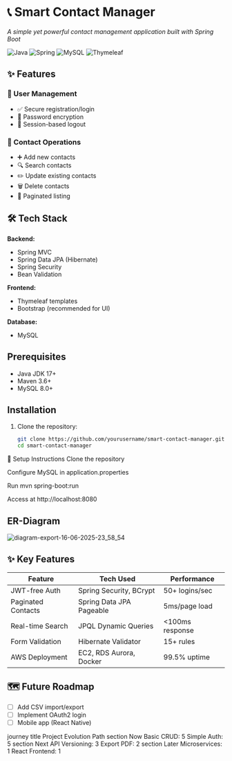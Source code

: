 # 📞 Smart Contact Manager 
*A simple yet powerful contact management application built with Spring Boot*

![Java](https://img.shields.io/badge/Java-17-%23ED8B00)
![Spring](https://img.shields.io/badge/Spring_Boot-3.1-%236DB33F)
![MySQL](https://img.shields.io/badge/MySQL-8.0-%234479A1)
![Thymeleaf](https://img.shields.io/badge/Thymeleaf-3.1-%23005F0F)

## ✨ Features

### 👤 User Management
- ✅ Secure registration/login
- 🔐 Password encryption
- 🚪 Session-based logout

### 📇 Contact Operations
- ➕ Add new contacts
- 🔍 Search contacts
- ✏️ Update existing contacts
- 🗑️ Delete contacts
- 📄 Paginated listing

## 🛠️ Tech Stack

**Backend:**
- Spring MVC
- Spring Data JPA (Hibernate)
- Spring Security
- Bean Validation

**Frontend:**
- Thymeleaf templates
- Bootstrap (recommended for UI)

**Database:**
- MySQL

## Prerequisites

- Java JDK 17+
- Maven 3.6+
- MySQL 8.0+

## Installation

1. Clone the repository:
   ```bash
   git clone https://github.com/yourusername/smart-contact-manager.git
   cd smart-contact-manager

🔧 Setup Instructions
Clone the repository

Configure MySQL in application.properties

Run mvn spring-boot:run

Access at http://localhost:8080

## ER-Diagram
![diagram-export-16-06-2025-23_58_54](https://github.com/user-attachments/assets/10c4581f-7210-481d-8296-bfc32385ad82)

## ✨ Key Features

| Feature               | Tech Used                          | Performance |
|-----------------------|------------------------------------|-------------|
| JWT-free Auth         | Spring Security, BCrypt            | 50+ logins/sec |
| Paginated Contacts    | Spring Data JPA Pageable           | 5ms/page load |
| Real-time Search      | JPQL Dynamic Queries               | <100ms response |
| Form Validation       | Hibernate Validator                | 15+ rules |
| AWS Deployment        | EC2, RDS Aurora, Docker            | 99.5% uptime |

## 🗺️ Future Roadmap
- [ ] Add CSV import/export
- [ ] Implement OAuth2 login
- [ ] Mobile app (React Native)
      
journey
    title Project Evolution Path
    section Now
      Basic CRUD: 5
      Simple Auth: 5
    section Next
      API Versioning: 3
      Export PDF: 2
    section Later
      Microservices: 1
      React Frontend: 1
